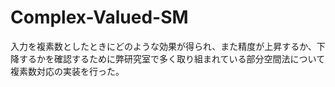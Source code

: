 # Complex-Valued-SM
入力を複素数としたときにどのような効果が得られ、また精度が上昇するか、下降するかを確認するために弊研究室で多く取り組まれている部分空間法について複素数対応の実装を行った。
